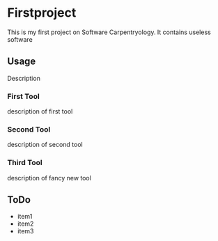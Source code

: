 # Firstproject
This is my first project on Software Carpentryology. It contains useless software

## Usage
Description

### First Tool
description of first tool

### Second Tool
description of second tool

### Third Tool
description of fancy new tool

## ToDo
- item1
- item2
- item3
